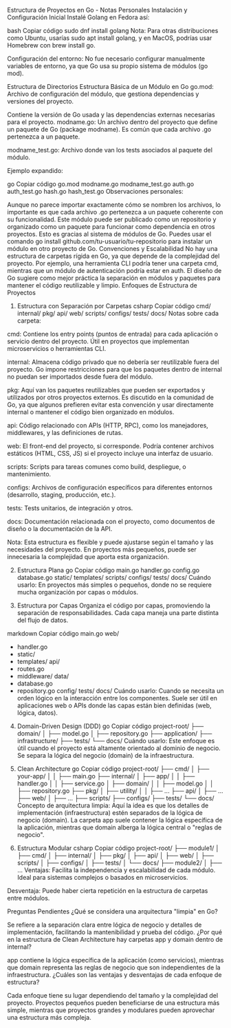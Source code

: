 Estructura de Proyectos en Go - Notas Personales
Instalación y Configuración Inicial
Instalé Golang en Fedora así:

bash
Copiar código
sudo dnf install golang
Nota: Para otras distribuciones como Ubuntu, usarías sudo apt install golang, y en MacOS, podrías usar Homebrew con brew install go.

Configuración del entorno: No fue necesario configurar manualmente variables de entorno, ya que Go usa su propio sistema de módulos (go mod).

Estructura de Directorios
Estructura Básica de un Módulo en Go
go.mod: Archivo de configuración del módulo, que gestiona dependencias y versiones del proyecto.

Contiene la versión de Go usada y las dependencias externas necesarias para el proyecto.
modname.go: Un archivo dentro del proyecto que define un paquete de Go (package modname). Es común que cada archivo .go pertenezca a un paquete.

modname_test.go: Archivo donde van los tests asociados al paquete del módulo.

Ejemplo expandido:

go
Copiar código
go.mod
modname.go
modname_test.go
auth.go
auth_test.go
hash.go
hash_test.go
Observaciones personales:

Aunque no parece importar exactamente cómo se nombren los archivos, lo importante es que cada archivo .go pertenezca a un paquete coherente con su funcionalidad.
Este módulo puede ser publicado como un repositorio y organizado como un paquete para funcionar como dependencia en otros proyectos. Esto es gracias al sistema de módulos de Go.
Puedes usar el comando go install github.com/tu-usuario/tu-repositorio para instalar un módulo en otro proyecto de Go.
Convenciones y Escalabilidad
No hay una estructura de carpetas rígida en Go, ya que depende de la complejidad del proyecto.
Por ejemplo, una herramienta CLI podría tener una carpeta cmd, mientras que un módulo de autenticación podría estar en auth.
El diseño de Go sugiere como mejor práctica la separación en módulos y paquetes para mantener el código reutilizable y limpio.
Enfoques de Estructura de Proyectos
1. Estructura con Separación por Carpetas
csharp
Copiar código
cmd/
internal/
pkg/
api/
web/
scripts/
configs/
tests/
docs/
Notas sobre cada carpeta:

cmd: Contiene los entry points (puntos de entrada) para cada aplicación o servicio dentro del proyecto. Útil en proyectos que implementan microservicios o herramientas CLI.

internal: Almacena código privado que no debería ser reutilizable fuera del proyecto. Go impone restricciones para que los paquetes dentro de internal no puedan ser importados desde fuera del módulo.

pkg: Aquí van los paquetes reutilizables que pueden ser exportados y utilizados por otros proyectos externos. Es discutido en la comunidad de Go, ya que algunos prefieren evitar esta convención y usar directamente internal o mantener el código bien organizado en módulos.

api: Código relacionado con APIs (HTTP, RPC), como los manejadores, middlewares, y las definiciones de rutas.

web: El front-end del proyecto, si corresponde. Podría contener archivos estáticos (HTML, CSS, JS) si el proyecto incluye una interfaz de usuario.

scripts: Scripts para tareas comunes como build, despliegue, o mantenimiento.

configs: Archivos de configuración específicos para diferentes entornos (desarrollo, staging, producción, etc.).

tests: Tests unitarios, de integración y otros.

docs: Documentación relacionada con el proyecto, como documentos de diseño o la documentación de la API.

Nota: Esta estructura es flexible y puede ajustarse según el tamaño y las necesidades del proyecto. En proyectos más pequeños, puede ser innecesaria la complejidad que aporta esta organización.

2. Estructura Plana
go
Copiar código
main.go
handler.go
config.go
database.go
static/
templates/
scripts/
configs/
tests/
docs/
Cuándo usarlo: En proyectos más simples o pequeños, donde no se requiere mucha organización por capas o módulos.

3. Estructura por Capas
Organiza el código por capas, promoviendo la separación de responsabilidades. Cada capa maneja una parte distinta del flujo de datos.

markdown
Copiar código
main.go
web/
  - handler.go
  - static/
  - templates/
api/
  - routes.go
  - middleware/
data/
  - database.go
  - repository.go
config/
tests/
docs/
Cuándo usarlo: Cuando se necesita un orden lógico en la interacción entre los componentes. Suele ser útil en aplicaciones web o APIs donde las capas están bien definidas (web, lógica, datos).

4. Domain-Driven Design (DDD)
go
Copiar código
project-root/
    ├── domain/
    │   ├── model.go
    │   ├── repository.go
    ├── application/
    ├── infrastructure/
    ├── tests/
    └── docs/
Cuándo usarlo: Este enfoque es útil cuando el proyecto está altamente orientado al dominio de negocio. Se separa la lógica del negocio (domain) de la infraestructura.

5. Clean Architecture
go
Copiar código
project-root/
    ├── cmd/
    │   ├── your-app/
    │   │   ├── main.go
    ├── internal/
    │   ├── app/
    │   │   ├── handler.go
    │   │   ├── service.go
    │   ├── domain/
    │   │   ├── model.go
    │   │   ├── repository.go
    ├── pkg/
    │   ├── utility/
    │   │   ├── ...
    ├── api/
    │   ├── ...
    ├── web/
    │   ├── ...
    ├── scripts/
    ├── configs/
    ├── tests/
    └── docs/
Concepto de arquitectura limpia: Aquí la idea es que los detalles de implementación (infraestructura) estén separados de la lógica de negocio (domain). La carpeta app suele contener la lógica específica de la aplicación, mientras que domain alberga la lógica central o "reglas de negocio".

6. Estructura Modular
csharp
Copiar código
project-root/
    ├── module1/
    │   ├── cmd/
    │   ├── internal/
    │   ├── pkg/
    │   ├── api/
    │   ├── web/
    │   ├── scripts/
    │   ├── configs/
    │   ├── tests/
    │   └── docs/
    ├── module2/
    │   ├── ...
Ventajas: Facilita la independencia y escalabilidad de cada módulo. Ideal para sistemas complejos o basados en microservicios.

Desventaja: Puede haber cierta repetición en la estructura de carpetas entre módulos.

Preguntas Pendientes
¿Qué se considera una arquitectura "limpia" en Go?

Se refiere a la separación clara entre lógica de negocio y detalles de implementación, facilitando la mantenibilidad y prueba del código.
¿Por qué en la estructura de Clean Architecture hay carpetas app y domain dentro de internal?

app contiene la lógica específica de la aplicación (como servicios), mientras que domain representa las reglas de negocio que son independientes de la infraestructura.
¿Cuáles son las ventajas y desventajas de cada enfoque de estructura?

Cada enfoque tiene su lugar dependiendo del tamaño y la complejidad del proyecto. Proyectos pequeños pueden beneficiarse de una estructura más simple, mientras que proyectos grandes y modulares pueden aprovechar una estructura más compleja.

